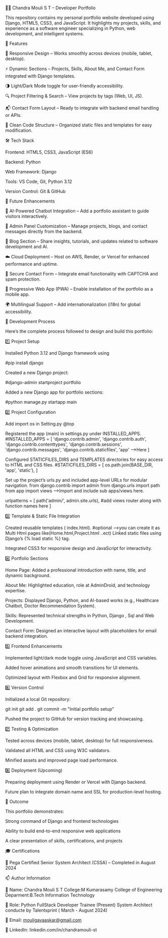 🧑‍💻 Chandra Mouli S T – Developer Portfolio

This repository contains my personal portfolio website developed using Django, HTML5, CSS3, and JavaScript.
It highlights my projects, skills, and experience as a software engineer specializing in Python, web development, and intelligent systems.

🚀 Features

🎨 Responsive Design – Works smoothly across devices (mobile, tablet, desktop).

⚡ Dynamic Sections – Projects, Skills, About Me, and Contact Form integrated with Django templates.

🌗 Light/Dark Mode toggle for user-friendly accessibility.

🔍 Project Filtering & Search – View projects by tags (Web, UI, JS).

📬 Contact Form Layout – Ready to integrate with backend email handling or APIs.

🧱 Clean Code Structure – Organized static files and templates for easy modification.

🛠️ Tech Stack

Frontend: HTML5, CSS3, JavaScript (ES6)

Backend: Python

Web Framework: Django

Tools: VS Code, Git, Python 3.12

Version Control: Git & GitHub

🌟 Future Enhancements

🧠 AI-Powered Chatbot Integration – Add a portfolio assistant to guide visitors interactively.

💼 Admin Panel Customization – Manage projects, blogs, and contact messages directly from the backend.

🧩 Blog Section – Share insights, tutorials, and updates related to software development and AI.

☁️ Cloud Deployment – Host on AWS, Render, or Vercel for enhanced performance and uptime.

🔐 Secure Contact Form – Integrate email functionality with CAPTCHA and spam protection.

📱 Progressive Web App (PWA) – Enable installation of the portfolio as a mobile app.

🌍 Multilingual Support – Add internationalization (i18n) for global accessibility.


🧩 Development Process

Here’s the complete process followed to design and build this portfolio:

1️⃣ Project Setup

Installed Python 3.12 and Django framework using

#pip install django


Created a new Django project:

#django-admin startproject portfolio


Added a new Django app for portfolio sections:

#python manage.py startapp main

2️⃣ Project Configuration

Add import os in Setting.py @top

Registered the app (main) in settings.py under INSTALLED_APPS.
#INSTALLED_APPS = [
    'django.contrib.admin',
    'django.contrib.auth',
    'django.contrib.contenttypes',
    'django.contrib.sessions',
    'django.contrib.messages',
    'django.contrib.staticfiles',
    'app' -->Here 
]

Configured STATICFILES_DIRS and TEMPLATES directories for easy access to HTML and CSS files.
#STATICFILES_DIRS = [
    os.path.join(BASE_DIR, 'app', 'static'),
]

Set up the project’s urls.py and included app-level URLs for modular navigation.
from django.contrib import admin
from django.urls import path
from app import views -->Import and include sub apps/views here.

urlpatterns = [
    path('admin/', admin.site.urls),
    #add views router along with function names here 
]

3️⃣ Template & Static File Integration

Created reusable templates ( index.html).
#optional -->you can create it as Multi Html pages like(Home.html,Project.html ..ect)
Linked static files using Django’s {% load static %} tag.

Integrated CSS3 for responsive design and JavaScript for interactivity.

4️⃣ Portfolio Sections

Home Page: Added a professional introduction with name, title, and dynamic background.

About Me: Highlighted education, role at AdminDroid, and technology expertise.

Projects: Displayed Django, Python, and AI-based works (e.g., Healthcare Chatbot, Doctor Recommendation System).

Skills: Represented technical strengths in Python, Django , Sql and Web Development.

Contact Form: Designed an interactive layout with placeholders for email backend integration.

5️⃣ Frontend Enhancements

Implemented light/dark mode toggle using JavaScript and CSS variables.

Added hover animations and smooth transitions for UI elements.

Optimized layout with Flexbox and Grid for responsive alignment.

6️⃣ Version Control

Initialized a local Git repository:

git init
git add .
git commit -m "Initial portfolio setup"


Pushed the project to GitHub for version tracking and showcasing.

7️⃣ Testing & Optimization

Tested across devices (mobile, tablet, desktop) for full responsiveness.

Validated all HTML and CSS using W3C validators.

Minified assets and improved page load performance.

8️⃣ Deployment (Upcoming)

Preparing deployment using Render or Vercel with Django backend.

Future plan to integrate domain name and SSL for production-level hosting.

🏁 Outcome

This portfolio demonstrates:

Strong command of Django and frontend technologies

Ability to build end-to-end responsive web applications

A clear presentation of skills, certifications, and projects

🎓 Certifications

🏅 Pega Certified Senior System Architect (CSSA) – Completed in August 2024

📫 Author Information

👤 Name: Chandra Mouli S T
   College:M Kumarasamy College of Engineering
   Deparment:B.Tech Information Technology
   
💼 Role: Python FullStack Developer Trainee (Present) 
          System Architect conducte by Talentsprint ( March - August 2024)

📧 Email: mouligavaaskar@gmail.com

🔗 LinkedIn: linkedin.com/in/chandramouli-st



